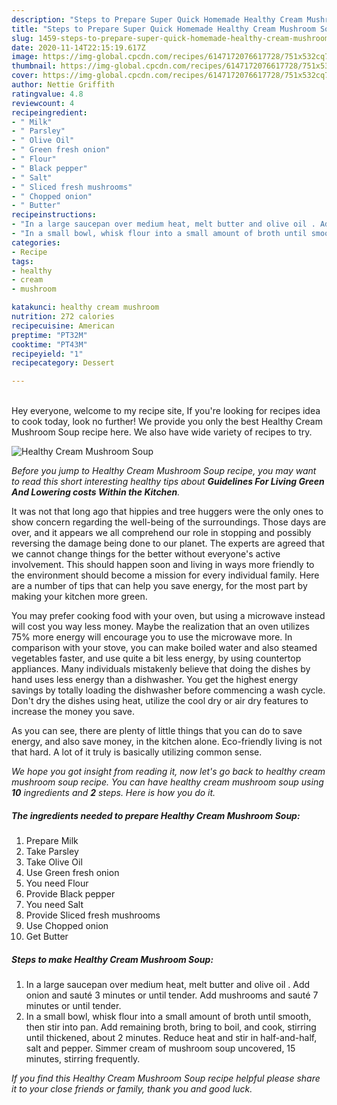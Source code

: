```yaml
---
description: "Steps to Prepare Super Quick Homemade Healthy Cream Mushroom Soup"
title: "Steps to Prepare Super Quick Homemade Healthy Cream Mushroom Soup"
slug: 1459-steps-to-prepare-super-quick-homemade-healthy-cream-mushroom-soup
date: 2020-11-14T22:15:19.617Z
image: https://img-global.cpcdn.com/recipes/6147172076617728/751x532cq70/healthy-cream-mushroom-soup-recipe-main-photo.jpg
thumbnail: https://img-global.cpcdn.com/recipes/6147172076617728/751x532cq70/healthy-cream-mushroom-soup-recipe-main-photo.jpg
cover: https://img-global.cpcdn.com/recipes/6147172076617728/751x532cq70/healthy-cream-mushroom-soup-recipe-main-photo.jpg
author: Nettie Griffith
ratingvalue: 4.8
reviewcount: 4
recipeingredient:
- " Milk"
- " Parsley"
- " Olive Oil"
- " Green fresh onion"
- " Flour"
- " Black pepper"
- " Salt"
- " Sliced fresh mushrooms"
- " Chopped onion"
- " Butter"
recipeinstructions:
- "In a large saucepan over medium heat, melt butter and olive oil . Add onion and sauté 3 minutes or until tender. Add mushrooms and sauté 7 minutes or until tender."
- "In a small bowl, whisk flour into a small amount of broth until smooth, then stir into pan. Add remaining broth, bring to boil, and cook, stirring until thickened, about 2 minutes. Reduce heat and stir in half-and-half, salt and pepper. Simmer cream of mushroom soup uncovered, 15 minutes, stirring frequently."
categories:
- Recipe
tags:
- healthy
- cream
- mushroom

katakunci: healthy cream mushroom 
nutrition: 272 calories
recipecuisine: American
preptime: "PT32M"
cooktime: "PT43M"
recipeyield: "1"
recipecategory: Dessert

---
```

<br>
Hey everyone, welcome to my recipe site, If you're looking for recipes idea to cook today, look no further! We provide you only the best Healthy Cream Mushroom Soup recipe here. We also have wide variety of recipes to try.
<br>


![Healthy Cream Mushroom Soup](https://img-global.cpcdn.com/recipes/6147172076617728/751x532cq70/healthy-cream-mushroom-soup-recipe-main-photo.jpg)

<i>Before you jump to Healthy Cream Mushroom Soup recipe, you may want to read this short interesting healthy tips about 
<strong>Guidelines For Living Green And Lowering costs Within the Kitchen</strong>.</i>
</br>

It was not that long ago that hippies and tree huggers were the only ones to show concern regarding the well-being of the surroundings. Those days are over, and it appears we all comprehend our role in stopping and possibly reversing the damage being done to our planet. The experts are agreed that we cannot change things for the better without everyone's active involvement. This should happen soon and living in ways more friendly to the environment should become a mission for every individual family. Here are a number of tips that can help you save energy, for the most part by making your kitchen more green.

You may prefer cooking food with your oven, but using a microwave instead will cost you way less money. Maybe the realization that an oven utilizes 75% more energy will encourage you to use the microwave more. In comparison with your stove, you can make boiled water and also steamed vegetables faster, and use quite a bit less energy, by using countertop appliances. Many individuals mistakenly believe that doing the dishes by hand uses less energy than a dishwasher. You get the highest energy savings by totally loading the dishwasher before commencing a wash cycle. Don't dry the dishes using heat, utilize the cool dry or air dry features to increase the money you save.

As you can see, there are plenty of little things that you can do to save energy, and also save money, in the kitchen alone. Eco-friendly living is not that hard. A lot of it truly is basically utilizing common sense.


<i>We hope you got insight from reading it, now let's go back to healthy cream mushroom soup recipe. You can have healthy cream mushroom soup using <strong>10</strong> ingredients and <strong>2</strong> steps. Here is how you do it.
</i>

##### The ingredients needed to prepare Healthy Cream Mushroom Soup:

1. Prepare  Milk
1. Take  Parsley
1. Take  Olive Oil
1. Use  Green fresh onion
1. You need  Flour
1. Provide  Black pepper
1. You need  Salt
1. Provide  Sliced fresh mushrooms
1. Use  Chopped onion
1. Get  Butter


##### Steps to make Healthy Cream Mushroom Soup:

1. In a large saucepan over medium heat, melt butter and olive oil . Add onion and sauté 3 minutes or until tender. Add mushrooms and sauté 7 minutes or until tender.
1. In a small bowl, whisk flour into a small amount of broth until smooth, then stir into pan. Add remaining broth, bring to boil, and cook, stirring until thickened, about 2 minutes. Reduce heat and stir in half-and-half, salt and pepper. Simmer cream of mushroom soup uncovered, 15 minutes, stirring frequently.


<i>If you find this Healthy Cream Mushroom Soup recipe helpful please share it to your close friends or family, thank you and good luck.</i>
